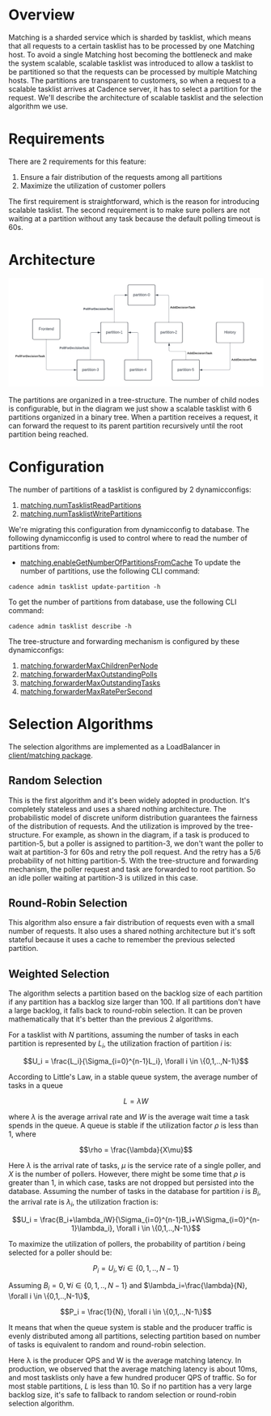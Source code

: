 # Overview
Matching is a sharded service which is sharded by tasklist, which means that all requests to a certain tasklist has to be processed by one Matching host. To avoid a single Matching host becoming the bottleneck and make the system scalable, scalable tasklist was introduced to allow a tasklist to be partitioned so that the requests can be processed by multiple Matching hosts. The partitions are transparent to customers, so when a request to a scalable tasklist arrives at Cadence server, it has to select a partition for the request. We'll describe the architecture of scalable tasklist and the selection algorithm we use.

# Requirements
There are 2 requirements for this feature:

1. Ensure a fair distribution of the requests among all partitions
2. Maximize the utilization of customer pollers

The first requirement is straightforward, which is the reason for introducing scalable tasklist. The second requirement is to make sure pollers are not waiting at a partition without any task because the default polling timeout is 60s.

# Architecture
![image alt text](images/scalable-tasklist-forwarding.png)

The partitions are organized in a tree-structure. The number of child nodes is configurable, but in the diagram we just show a scalable tasklist with 6 partitions organized in a binary tree. When a partition receives a request, it can forward the request to its parent partition recursively until the root partition being reached.

# Configuration
The number of partitions of a tasklist is configured by 2 dynamicconfigs:

1. [matching.numTasklistReadPartitions](https://github.com/cadence-workflow/cadence/blob/v1.2.13/common/dynamicconfig/constants.go#L3350)
2. [matching.numTasklistWritePartitions](https://github.com/cadence-workflow/cadence/blob/v1.2.13/common/dynamicconfig/constants.go#L3344)

We're migrating this configuration from dynamicconfig to database. The following dynamicconfig is used to control where to read the number of partitions from:
- [matching.enableGetNumberOfPartitionsFromCache](https://github.com/cadence-workflow/cadence/blob/v1.2.15-prerelease02/common/dynamicconfig/constants.go#L4008)
To update the number of partitions, use the following CLI command:
```
cadence admin tasklist update-partition -h
```
To get the number of partitions from database, use the following CLI command:
```
cadence admin tasklist describe -h
```

The tree-structure and forwarding mechanism is configured by these dynamicconfigs:

1. [matching.forwarderMaxChildrenPerNode](https://github.com/cadence-workflow/cadence/blob/v1.2.13/common/dynamicconfig/constants.go#L3374)
2. [matching.forwarderMaxOutstandingPolls](https://github.com/cadence-workflow/cadence/blob/v1.2.13/common/dynamicconfig/constants.go#L3356)
3. [matching.forwarderMaxOutstandingTasks](https://github.com/cadence-workflow/cadence/blob/v1.2.13/common/dynamicconfig/constants.go#L3362)
4. [matching.forwarderMaxRatePerSecond](https://github.com/cadence-workflow/cadence/blob/v1.2.13/common/dynamicconfig/constants.go#L3368)

# Selection Algorithms
The selection algorithms are implemented as a LoadBalancer in [client/matching package](https://github.com/cadence-workflow/cadence/blob/v1.2.13/client/matching/loadbalancer.go#L37).

## Random Selection
This is the first algorithm and it's been widely adopted in production. It's completely stateless and uses a shared nothing architecture. The probabilistic model of discrete uniform distribution guarantees the fairness of the distribution of requests. And the utilization is improved by the tree-structure. For example, as shown in the diagram, if a task is produced to partition-5, but a poller is assigned to partition-3, we don't want the poller to wait at partition-3 for 60s and retry the poll request. And the retry has a 5/6 probability of not hitting partition-5. With the tree-structure and forwarding mechanism, the poller request and task are forwarded to root partition. So an idle poller waiting at partition-3 is utilized in this case.

## Round-Robin Selection
This algorithm also ensure a fair distribution of requests even with a small number of requests. It also uses a shared nothing architecture but it's soft stateful because it uses a cache to remember the previous selected partition.

## Weighted Selection
The algorithm selects a partition based on the backlog size of each partition if any partition has a backlog size larger than 100. If all partitions don't have a large backlog, it falls back to round-robin selection. It can be proven mathematically that it's better than the previous 2 algorithms.

For a tasklist with $N$ partitions, assuming the number of tasks in each partition is represented by $L_i$, the utilization fraction of partition $i$ is:

$$U_i = \frac{L_i}{\Sigma_{i=0}^{n-1}L_i}, \forall i \in \{0,1,..,N-1\}$$

According to Little's Law, in a stable queue system, the average number of tasks in a queue

$$L = \lambda W$$

 where $\lambda$ is the average arrival rate and $W$ is the average wait time a task spends in the queue. A queue is stable if the utilization factor $\rho$ is less than 1, where

 $$\rho = \frac{\lambda}{X\mu}$$

Here $\lambda$ is the arrival rate of tasks, $\mu$ is the service rate of a single poller, and $X$ is the number of pollers. However, there might be some time that $\rho$ is greater than 1, in which case, tasks are not dropped but persisted into the database. Assuming the number of tasks in the database for partition $i$ is $B_{i}$, the arrival rate is $\lambda_{i}$, the utilization fraction is:

$$U_i = \frac{B_i+\lambda_iW}{\Sigma_{i=0}^{n-1}B_i+W\Sigma_{i=0}^{n-1}\lambda_i}, \forall i \in \{0,1,..,N-1\}$$

To maximize the utilization of pollers, the probability of partition $i$ being selected for a poller should be:

$$P_i = U_{i}, \forall i \in \{0,1,..,N-1\}$$

Assuming $B_i=0, \forall i \in \{0,1,..,N-1\}$ and $\lambda_i=\frac{\lambda}{N}, \forall i \in \{0,1,..,N-1\}$,

$$P_i = \frac{1}{N}, \forall i \in \{0,1,..,N-1\}$$

It means that when the queue system is stable and the producer traffic is evenly distributed among all partitions, selecting partition based on number of tasks is equivalent to random and round-robin selection.

Here λ is the producer QPS and W is the average matching latency. In production, we observed that the average matching latency is about 10ms, and most tasklists only have a few hundred producer QPS of traffic. So for most stable partitions, $L$ is less than 10. So if no partition has a very large backlog size, it's safe to fallback to random selection or round-robin selection algorithm.
